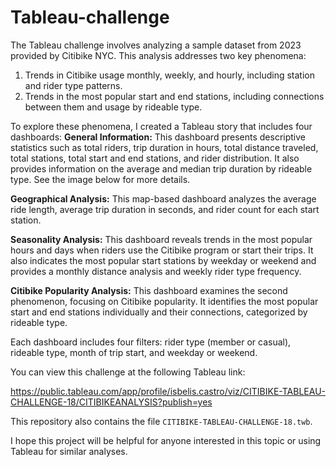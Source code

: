 # Tableau-challenge

The Tableau challenge involves analyzing a sample dataset from 2023 provided by Citibike NYC. This analysis addresses two key phenomena:
1. Trends in Citibike usage monthly, weekly, and hourly, including station and rider type patterns.
2. Trends in the most popular start and end stations, including connections between them and usage by rideable type.

To explore these phenomena, I created a Tableau story that includes four dashboards:
**General Information:** This dashboard presents descriptive statistics such as total riders, trip duration in hours, total distance traveled, total stations, total start and end stations, and rider distribution. It also provides information on the average and median trip duration by rideable type. See the image below for more details.

**Geographical Analysis:** This map-based dashboard analyzes the average ride length, average trip duration in seconds, and rider count for each start station.

**Seasonality Analysis:** This dashboard reveals trends in the most popular hours and days when riders use the Citibike program or start their trips. It also indicates the most popular start stations by weekday or weekend and provides a monthly distance analysis and weekly rider type frequency.

**Citibike Popularity Analysis:** This dashboard examines the second phenomenon, focusing on Citibike popularity. It identifies the most popular start and end stations individually and their connections, categorized by rideable type.

Each dashboard includes four filters: rider type (member or casual), rideable type, month of trip start, and weekday or weekend.

You can view this challenge at the following Tableau link:

https://public.tableau.com/app/profile/isbelis.castro/viz/CITIBIKE-TABLEAU-CHALLENGE-18/CITIBIKEANALYSIS?publish=yes

This repository also contains the file `CITIBIKE-TABLEAU-CHALLENGE-18.twb`.

I hope this project will be helpful for anyone interested in this topic or using Tableau for similar analyses.